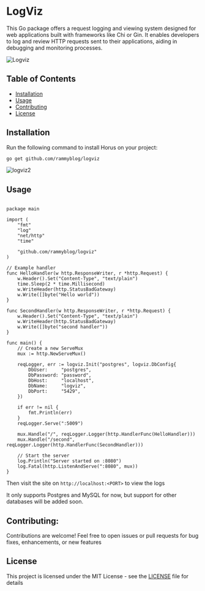 # LogViz

This Go package offers a request logging and viewing system designed for web applications built with frameworks like Chi or Gin. It enables developers to log and review HTTP requests sent to their applications, aiding in debugging and monitoring processes.

![Logviz](https://github.com/rammyblog/portfolio-v2/assets/36502131/f907193e-66f4-41d0-bf56-0b8dca34d1eb)

## Table of Contents

- [Installation](#installation)
- [Usage](#usage)
- [Contributing](#contributing)
- [License](#license)

## Installation

Run the following command to install Horus on your project:

```bash
go get github.com/rammyblog/logviz
```

![logviz2](https://github.com/rammyblog/portfolio-v2/assets/36502131/c3511846-7d74-4dc1-aeb9-735f9771e0f3)


## Usage

```

package main

import (
	"fmt"
	"log"
	"net/http"
	"time"

	"github.com/rammyblog/logviz"
)

// Example handler
func HelloHandler(w http.ResponseWriter, r *http.Request) {
	w.Header().Set("Content-Type", "text/plain")
	time.Sleep(2 * time.Millisecond)
	w.WriteHeader(http.StatusBadGateway)
	w.Write([]byte("Hello world"))
}

func SecondHandler(w http.ResponseWriter, r *http.Request) {
	w.Header().Set("Content-Type", "text/plain")
	w.WriteHeader(http.StatusBadGateway)
	w.Write([]byte("second handler"))
}

func main() {
	// Create a new ServeMux
	mux := http.NewServeMux()

	reqLogger, err := logviz.Init("postgres", logviz.DbConfig{
		DbUser:     "postgres",
		DbPassword: "password",
		DbHost:     "localhost",
		DbName:     "logviz",
		DbPort:     "5429",
	})

	if err != nil {
		fmt.Println(err)
	}
	reqLogger.Serve(":5009")

	mux.Handle("/", reqLogger.Logger(http.HandlerFunc(HelloHandler)))
	mux.Handle("/second", reqLogger.Logger(http.HandlerFunc(SecondHandler)))

	// Start the server
	log.Println("Server started on :8080")
	log.Fatal(http.ListenAndServe(":8080", mux))
}

```

Then visit the site on `http://localhost:<PORT>` to view the logs

It only supports Postgres and MySQL for now, but support for other databases will be added soon.

## Contributing:
Contributions are welcome! Feel free to open issues or pull requests for bug fixes, enhancements, or new features

## License
This project is licensed under the MIT License - see the [LICENSE](LICENSE) file for details

